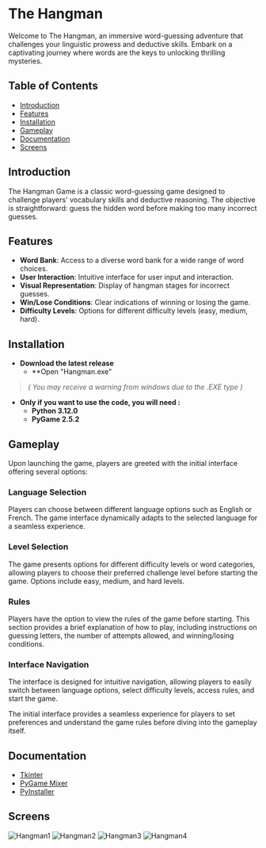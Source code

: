 # The Hangman

Welcome to The Hangman, an immersive word-guessing adventure that challenges your linguistic prowess and deductive skills. Embark on a captivating journey where words are the keys to unlocking thrilling mysteries.

## Table of Contents

- [Introduction](https://github.com/T-Spamer/The_Hangman#-Introduction)
- [Features](https://github.com/T-Spamer/The_Hangman#-Features)
- [Installation](https://github.com/T-Spamer/The_Hangman#-Installation)
- [Gameplay](https://github.com/T-Spamer/The_Hangman#-Gameplay)
- [Documentation](https://github.com/T-Spamer/The_Hangman#-Documentation)
- [Screens](https://github.com/T-Spamer/The_Hangman#-Screens)

## Introduction

The Hangman Game is a classic word-guessing game designed to challenge players' vocabulary skills and deductive reasoning. The objective is straightforward: guess the hidden word before making too many incorrect guesses.

## Features

- **Word Bank**: Access to a diverse word bank for a wide range of word choices.
- **User Interaction**: Intuitive interface for user input and interaction.
- **Visual Representation**: Display of hangman stages for incorrect guesses.
- **Win/Lose Conditions**: Clear indications of winning or losing the game.
- **Difficulty Levels**: Options for different difficulty levels (easy, medium, hard).

## Installation

- **Download the latest release**
    - **Open "Hangman.exe" 
> _( You may receive a warning from windows due to the .EXE type )_
- **Only if you want to use the code, you will need :**
    - **Python 3.12.0**
    - **PyGame 2.5.2**

## Gameplay

Upon launching the game, players are greeted with the initial interface offering several options:

### Language Selection

Players can choose between different language options such as English or French. The game interface dynamically adapts to the selected language for a seamless experience.

### Level Selection

The game presents options for different difficulty levels or word categories, allowing players to choose their preferred challenge level before starting the game. Options include easy, medium, and hard levels.

### Rules

Players have the option to view the rules of the game before starting. This section provides a brief explanation of how to play, including instructions on guessing letters, the number of attempts allowed, and winning/losing conditions.

### Interface Navigation

The interface is designed for intuitive navigation, allowing players to easily switch between language options, select difficulty levels, access rules, and start the game.

The initial interface provides a seamless experience for players to set preferences and understand the game rules before diving into the gameplay itself.


## Documentation

  - [Tkinter](https://docs.python.org/3/library/tkinter.html)
  - [PyGame Mixer](https://www.pygame.org/docs/ref/mixer.html)
  - [PyInstaller](https://pyinstaller.org/en/stable/index.html)

## Screens

![Hangman1](https://github.com/T-Spamer/The_Hangman/assets/66080201/c4a198cb-a9bf-48a4-b767-7e630f9b7328)
![Hangman2](https://github.com/T-Spamer/The_Hangman/assets/66080201/230db2af-59a2-4f89-a908-c984c85b1e36)
![Hangman3](https://github.com/T-Spamer/The_Hangman/assets/66080201/1c75691f-81f8-4388-a1cc-f6aa551a0909)
![Hangman4](https://github.com/T-Spamer/The_Hangman/assets/66080201/eae03841-e4b9-403a-83aa-b65c0d7b5777)
